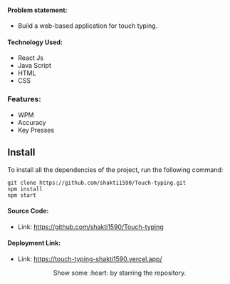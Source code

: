 

#### Problem statement:
 - Build a web-based application for touch typing.

#### Technology Used:
 - React Js
 - Java Script
 - HTML
 - CSS

### Features:
- WPM
- Accuracy
- Key Presses

 ## Install

To install all the dependencies of the project, run the following command:

    git clone https://github.com/shakti1590/Touch-typing.git
    npm install
    npm start


#### Source Code:
 - Link: https://github.com/shakti1590/Touch-typing


#### Deployment Link:
 - Link: https://touch-typing-shakti1590.vercel.app/



<p align="center">
  Show some :heart: by starring the repository.
</p>
